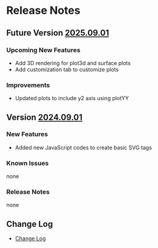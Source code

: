 # Release Notes

## Future Version [2025.09.01](https://github.com/manthanwar/JS-SVG-Client/README.md)

### Upcoming New Features

- Add 3D rendering for plot3d and surface plots
- Add customization tab to customize plots

### Improvements

- Updated plots to include y2 axis using plotYY

## Version [2024.09.01](https://github.com/manthanwar/JS-SVG-Client/README.md)

### New Features

- Added new JavaScript codes to create basic SVG tags

### Known Issues

none

### Release Notes

none

## Change Log

- [Change Log](CHANGELOG.md)
